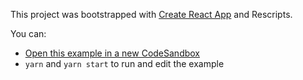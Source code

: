 This project was bootstrapped with [Create React App](https://github.com/facebook/create-react-app) and Rescripts.

You can:

- [Open this example in a new CodeSandbox](https://codesandbox.io/s/github/TanStack/table/tree/v7/examples/material-ui-components)
- `yarn` and `yarn start` to run and edit the example
